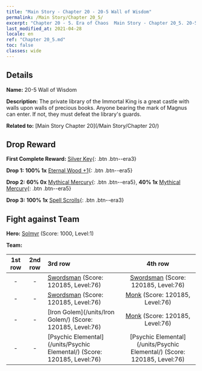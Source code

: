 ```yaml
---
title: "Main Story - Chapter 20 - 20-5 Wall of Wisdom"
permalink: /Main Story/Chapter 20_5/
excerpt: "Chapter 20 - 5. Era of Chaos  Main Story - Chapter 20_5. 20-5 Wall of Wisdom"
last_modified_at: 2021-04-28
locale: en
ref: "Chapter 20_5.md"
toc: false
classes: wide
---
```


## Details

 **Name:** 20-5 Wall of Wisdom

 **Description:** The private library of the Immortal King is a great castle with walls upon walls of precious books. Anyone bearing the mark of Magnus can enter. If not, they must defeat the library's guards.

 **Related to:** [Main Story Chapter 20](/Main Story/Chapter 20/)

## Drop Reward

 **First Complete Reward:** [Silver Key](/Items/con_693/){: .btn .btn--era3}

 **Drop 1:** **100% 1x** [Eternal Wood +1](/Items/mat_69/){: .btn .btn--era5}

 **Drop 2:** **60% 0x** [Mythical Mercury](/Items/mat_63/){: .btn .btn--era5}, **40% 1x** [Mythical Mercury](/Items/mat_63/){: .btn .btn--era5}

 **Drop 3:** **100% 1x** [Spell Scrolls](/Items/con_694/){: .btn .btn--era3}


## Fight against Team
 **Hero:** [Solmyr](/heroes/Solmyr/) (Score: 1000, Level:1)

 **Team:**


  | 1st row | 2nd row | 3rd row | 4th row |
  |:----:|:----:|:----|:----:|
  | - | - | [Swordsman](/units/Swordsman/) (Score: 120185, Level:76)  | [Swordsman](/units/Swordsman/) (Score: 120185, Level:76)  |
  | - | - | [Swordsman](/units/Swordsman/) (Score: 120185, Level:76)  | [Monk](/units/Monk/) (Score: 120185, Level:76)  |
  | - | - | [Iron Golem](/units/Iron Golem/) (Score: 120185, Level:76)  | [Monk](/units/Monk/) (Score: 120185, Level:76)  |
  | - | - | [Psychic Elemental](/units/Psychic Elemental/) (Score: 120185, Level:76)  | [Psychic Elemental](/units/Psychic Elemental/) (Score: 120185, Level:76)  |


